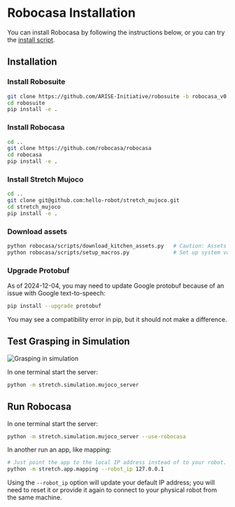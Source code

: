 # Robocasa Installation

You can install Robocasa by following the instructions below, or you can try the [install script](scripts/install_robocasa.sh).

## Installation

### Install Robosuite

```bash
git clone https://github.com/ARISE-Initiative/robosuite -b robocasa_v0.1
cd robosuite
pip install -e .
```

### Install Robocasa

```bash
cd ..
git clone https://github.com/robocasa/robocasa
cd robocasa
pip install -e .
```

### Install Stretch Mujoco

```bash
cd ..
git clone git@github.com:hello-robot/stretch_mujoco.git
cd stretch_mujoco
pip install -e .
```

### Download assets

```bash
python robocasa/scripts/download_kitchen_assets.py   # Caution: Assets to be downloaded are around 5GB.
python robocasa/scripts/setup_macros.py              # Set up system variables.
```

### Upgrade Protobuf

As of 2024-12-04, you may need to update Google protobuf because of an issue with Google text-to-speech:
```bash
pip install --upgrade protobuf
```

You may see a compatibility error in pip, but it should not make a difference.

## Test Grasping in Simulation

![Grasping in simulation](images/rerun_mujoco.png)

In one terminal start the server:

```bash
python -m stretch.simulation.mujoco_server
```

## Run Robocasa

In one terminal start the server:

```bash
python -m stretch.simulation.mujoco_server --use-robocasa
```

In another run an app, like mapping:

```bash
# Just point the app to the local IP address instead of to your robot.
python -m stretch.app.mapping --robot_ip 127.0.0.1
```

Using the `--robot_ip` option will update your default IP address; you will need to reset it or provide it again to connect to your physical robot from the same machine.
